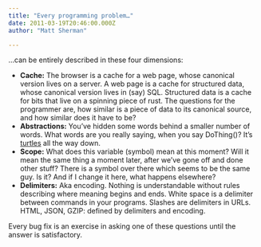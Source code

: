 ```yaml
---
title: "Every programming problem…"
date: 2011-03-19T20:46:00.000Z
author: "Matt Sherman"

---
```


…can be entirely described in these four dimensions:

*   **Cache:** The browser is a cache for a web page, whose canonical version lives on a server. A web page is a cache for structured data, whose canonical version lives in (say) SQL. Structured data is a cache for bits that live on a spinning piece of rust. The questions for the programmer are, how similar is a piece of data to its canonical source, and how similar does it have to be?
*   **Abstractions:** You’ve hidden some words behind a smaller number of words. What words are you really saying, when you say DoThing()? It’s [turtles](http://en.wikipedia.org/wiki/Turtles_all_the_way_down) all the way down.
*   **Scope:** What does this variable (symbol) mean at this moment? Will it mean the same thing a moment later, after we’ve gone off and done other stuff? There is a symbol over there which seems to be the same guy. Is it? And if I change it here, what happens elsewhere?
*   **Delimiters:** Aka encoding. Nothing is understandable without rules describing where meaning begins and ends. White space is a delimiter between commands in your programs. Slashes are delimiters in URLs. HTML, JSON, GZIP: defined by delimiters and encoding.

Every bug fix is an exercise in asking one of these questions until the answer is satisfactory.
